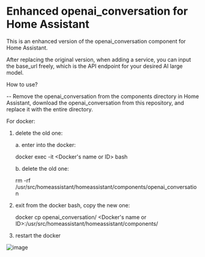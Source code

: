 # Enhanced openai_conversation for Home Assistant
This is an enhanced version of the openai_conversation component for Home Assistant. 

After replacing the original version, when adding a service, you can input the base_url freely, which is the API endpoint for your desired AI large model.



How to use?

-- Remove the openai_conversation from the components directory in Home Assistant, download the openai_conversation from this repository, and replace it with the entire directory.

For docker:
1. delete the old one:
   
   a. enter into the docker:

   docker exec -it <Docker's name or ID> bash

   b. delete the old one:
   
   rm  -rf /usr/src/homeassistant/homeassistant/components/openai_conversation


3. exit from the docker bash, copy the new one:
   
   docker cp openai_conversation/ <Docker's name or ID>:/usr/src/homeassistant/homeassistant/components/


4. restart the docker


![image](https://github.com/user-attachments/assets/92f20c66-a927-46af-9d3e-5b534c040d73)
